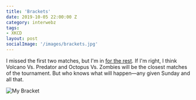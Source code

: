 ```yaml
---
title: 'Brackets'
date: 2019-10-05 22:00:00 Z
category: interwebz
tags:
- XKCD
layout: post
socialImage: '/images/brackets.jpg'
---
```


I missed the first two matches, but I'm in [for the rest](https://twitter.com/xkcdbracket). If I'm right, I think Volcano Vs. Predator and Octopus Vs. Zombies will be the closest matches of the tournament. But who knows what will happen—any given Sunday and all that.

![My Bracket](/images/bracket.jpg)